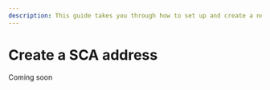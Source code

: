 ```yaml
---
description: This guide takes you through how to set up and create a new SCA address.
---
```


# Create a SCA address

Coming soon

